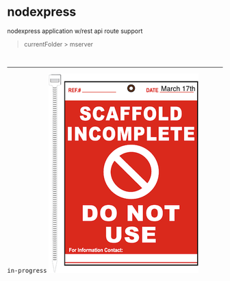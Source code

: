 # nodexpress

nodexpress application w/rest api route support
> currentFolder > mserver


<br/>

------


<kbd>in-progress</kbd>
![](mserver/public/images/scaffold.png)








